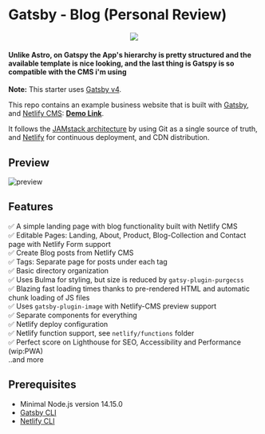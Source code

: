# Gatsby - Blog (Personal Review)
<p align="center">
<img src="https://user-images.githubusercontent.com/91610919/221360421-c4bca4fc-5fe8-48ac-ac15-d5ae5db7afd5.png">
</p>

<h4>Unlike Astro, on Gatspy the App's hierarchy is pretty structured and the available template is nice looking, and the last thing is Gatspy is so compatible with the CMS i'm using</h4>

**Note:** This starter uses [Gatsby v4](https://www.gatsbyjs.com/gatsby-4/).

This repo contains an example business website that is built with [Gatsby](https://www.gatsbyjs.org/), and [Netlify CMS](https://www.netlifycms.org): **[Demo Link](https://gatsby-netlify-cms.netlify.com/)**.

It follows the [JAMstack architecture](https://jamstack.org) by using Git as a single source of truth, and [Netlify](https://www.netlify.com) for continuous deployment, and CDN distribution.

## Preview
![preview](https://user-images.githubusercontent.com/91610919/221361481-614b1963-731f-457d-8c93-a0cd11ff80d5.PNG)


## Features

✅ A simple landing page with blog functionality built with Netlify CMS <br>
✅ Editable Pages: Landing, About, Product, Blog-Collection and Contact page with Netlify Form support <br>
✅ Create Blog posts from Netlify CMS <br>
✅ Tags: Separate page for posts under each tag <br>
✅ Basic directory organization <br>
✅ Uses Bulma for styling, but size is reduced by `gatsy-plugin-purgecss` <br>
✅ Blazing fast loading times thanks to pre-rendered HTML and automatic chunk loading of JS files <br>
✅ Uses `gatsby-plugin-image` with Netlify-CMS preview support <br>
✅ Separate components for everything <br>
✅ Netlify deploy configuration <br>
✅ Netlify function support, see `netlify/functions` folder <br>
✅ Perfect score on Lighthouse for SEO, Accessibility and Performance (wip:PWA) <br>
..and more

## Prerequisites

- Minimal Node.js version 14.15.0
- [Gatsby CLI](https://www.gatsbyjs.com/docs/reference/gatsby-cli/)
- [Netlify CLI](https://github.com/netlify/cli)

